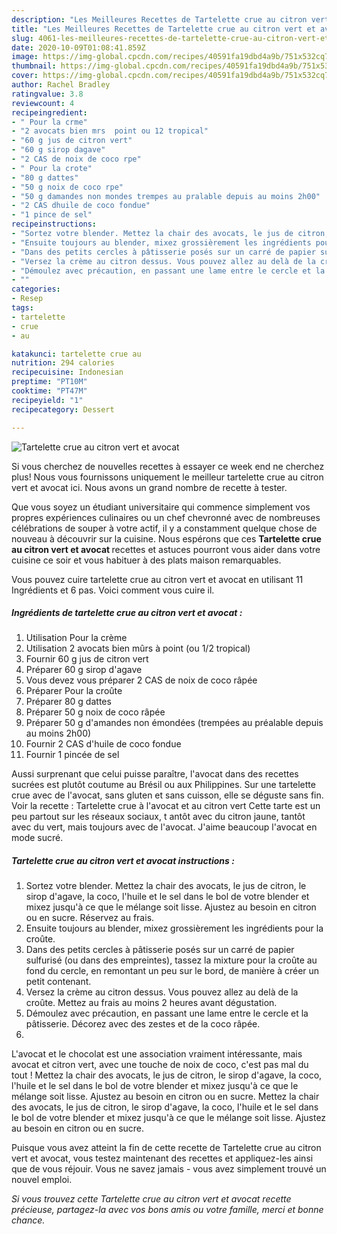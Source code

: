 ```yaml
---
description: "Les Meilleures Recettes de Tartelette crue au citron vert et avocat"
title: "Les Meilleures Recettes de Tartelette crue au citron vert et avocat"
slug: 4061-les-meilleures-recettes-de-tartelette-crue-au-citron-vert-et-avocat
date: 2020-10-09T01:08:41.859Z
image: https://img-global.cpcdn.com/recipes/40591fa19dbd4a9b/751x532cq70/tartelette-crue-au-citron-vert-et-avocat-photo-principale-de-la-recette.jpg
thumbnail: https://img-global.cpcdn.com/recipes/40591fa19dbd4a9b/751x532cq70/tartelette-crue-au-citron-vert-et-avocat-photo-principale-de-la-recette.jpg
cover: https://img-global.cpcdn.com/recipes/40591fa19dbd4a9b/751x532cq70/tartelette-crue-au-citron-vert-et-avocat-photo-principale-de-la-recette.jpg
author: Rachel Bradley
ratingvalue: 3.8
reviewcount: 4
recipeingredient:
- " Pour la crme"
- "2 avocats bien mrs  point ou 12 tropical"
- "60 g jus de citron vert"
- "60 g sirop dagave"
- "2 CAS de noix de coco rpe"
- " Pour la crote"
- "80 g dattes"
- "50 g noix de coco rpe"
- "50 g damandes non mondes trempes au pralable depuis au moins 2h00"
- "2 CAS dhuile de coco fondue"
- "1 pince de sel"
recipeinstructions:
- "Sortez votre blender. Mettez la chair des avocats, le jus de citron, le sirop d&#39;agave, la coco, l&#39;huile et le sel dans le bol de votre blender et mixez jusqu&#39;à ce que le mélange soit lisse. Ajustez au besoin en citron ou en sucre. Réservez au frais."
- "Ensuite toujours au blender, mixez grossièrement les ingrédients pour la croûte."
- "Dans des petits cercles à pâtisserie posés sur un carré de papier sulfurisé (ou dans des empreintes), tassez la mixture pour la croûte au fond du cercle, en remontant un peu sur le bord, de manière à créer un petit contenant."
- "Versez la crème au citron dessus. Vous pouvez allez au delà de la croûte. Mettez au frais au moins 2 heures avant dégustation."
- "Démoulez avec précaution, en passant une lame entre le cercle et la pâtisserie. Décorez avec des zestes et de la coco râpée."
- ""
categories:
- Resep
tags:
- tartelette
- crue
- au

katakunci: tartelette crue au 
nutrition: 294 calories
recipecuisine: Indonesian
preptime: "PT10M"
cooktime: "PT47M"
recipeyield: "1"
recipecategory: Dessert

---
```



![Tartelette crue au citron vert et avocat](https://img-global.cpcdn.com/recipes/40591fa19dbd4a9b/751x532cq70/tartelette-crue-au-citron-vert-et-avocat-photo-principale-de-la-recette.jpg)

Si vous cherchez de nouvelles recettes à essayer ce week end ne cherchez plus! Nous vous fournissons uniquement le meilleur tartelette crue au citron vert et avocat ici. Nous avons un grand nombre de recette à tester.

Que vous soyez un étudiant universitaire qui commence simplement vos propres expériences culinaires ou un chef chevronné avec de nombreuses célébrations de souper à votre actif, il y a constamment quelque chose de nouveau à découvrir sur la cuisine. Nous espérons que ces <strong> Tartelette crue au citron vert et avocat </strong> recettes et astuces pourront vous aider dans votre cuisine ce soir et vous habituer à des plats maison remarquables.

<!--inarticleads1-->

Vous pouvez cuire tartelette crue au citron vert et avocat en utilisant 11 Ingrédients et 6 pas. Voici comment vous cuire il.

##### Ingrédients de tartelette crue au citron vert et avocat :

1. Utilisation  Pour la crème
1. Utilisation 2 avocats bien mûrs à point (ou 1/2 tropical)
1. Fournir 60 g jus de citron vert
1. Préparer 60 g sirop d&#39;agave
1. Vous devez vous préparer 2 CAS de noix de coco râpée
1. Préparer  Pour la croûte
1. Préparer 80 g dattes
1. Préparer 50 g noix de coco râpée
1. Préparer 50 g d&#39;amandes non émondées (trempées au préalable depuis au moins 2h00)
1. Fournir 2 CAS d&#39;huile de coco fondue
1. Fournir 1 pincée de sel


Aussi surprenant que celui puisse paraître, l&#39;avocat dans des recettes sucrées est plutôt coutume au Brésil ou aux Philippines. Sur une tartelette crue avec de l&#39;avocat, sans gluten et sans cuisson, elle se déguste sans fin. Voir la recette : Tartelette crue à l&#39;avocat et au citron vert Cette tarte est un peu partout sur les réseaux sociaux, t antôt avec du citron jaune, tantôt avec du vert, mais toujours avec de l&#39;avocat. J&#39;aime beaucoup l&#39;avocat en mode sucré. 

<!--inarticleads2-->

##### Tartelette crue au citron vert et avocat instructions :

1. Sortez votre blender. Mettez la chair des avocats, le jus de citron, le sirop d&#39;agave, la coco, l&#39;huile et le sel dans le bol de votre blender et mixez jusqu&#39;à ce que le mélange soit lisse. Ajustez au besoin en citron ou en sucre. Réservez au frais.
1. Ensuite toujours au blender, mixez grossièrement les ingrédients pour la croûte.
1. Dans des petits cercles à pâtisserie posés sur un carré de papier sulfurisé (ou dans des empreintes), tassez la mixture pour la croûte au fond du cercle, en remontant un peu sur le bord, de manière à créer un petit contenant.
1. Versez la crème au citron dessus. Vous pouvez allez au delà de la croûte. Mettez au frais au moins 2 heures avant dégustation.
1. Démoulez avec précaution, en passant une lame entre le cercle et la pâtisserie. Décorez avec des zestes et de la coco râpée.
1. 


L&#39;avocat et le chocolat est une association vraiment intéressante, mais avocat et citron vert, avec une touche de noix de coco, c&#39;est pas mal du tout ! Mettez la chair des avocats, le jus de citron, le sirop d&#39;agave, la coco, l&#39;huile et le sel dans le bol de votre blender et mixez jusqu&#39;à ce que le mélange soit lisse. Ajustez au besoin en citron ou en sucre. Mettez la chair des avocats, le jus de citron, le sirop d&#39;agave, la coco, l&#39;huile et le sel dans le bol de votre blender et mixez jusqu&#39;à ce que le mélange soit lisse. Ajustez au besoin en citron ou en sucre. 

<!--inarticleads1-->

<p>
Puisque vous avez atteint la fin de cette recette de Tartelette crue au citron vert et avocat, vous testez maintenant des recettes et appliquez-les ainsi que de vous réjouir. Vous ne savez jamais - vous avez simplement trouvé un nouvel emploi.
</p>

<p>
<i>Si vous trouvez cette Tartelette crue au citron vert et avocat recette précieuse, partagez-la avec vos bons amis ou votre famille, merci et bonne chance.</i>
</p>
